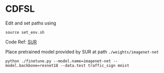 

# CDFSL 

Edit and set paths using
```commandline
source set_env.sh
```

Code Ref: [SUR](https://github.com/dvornikita/SUR)

Place pretrained model provided by SUR at path ```./weights/imagenet-net```

```commandline
python ./finetune.py --model.name=imagenet-net --model.backbone=resnet18 --data.test traffic_sign mnist
```

